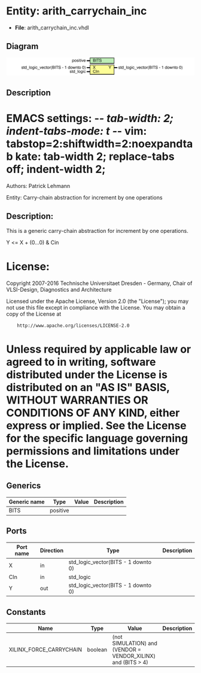 # Entity: arith_carrychain_inc

- **File**: arith_carrychain_inc.vhdl
## Diagram

![Diagram](arith_carrychain_inc.svg "Diagram")
## Description

 EMACS settings: -*-  tab-width: 2; indent-tabs-mode: t -*-
 vim: tabstop=2:shiftwidth=2:noexpandtab
 kate: tab-width 2; replace-tabs off; indent-width 2;
 =============================================================================
 Authors:					Patrick Lehmann

 Entity:					Carry-chain abstraction for increment by one operations

 Description:
 -------------------------------------
 This is a generic carry-chain abstraction for increment by one operations.

 Y <= X + (0...0) & Cin

 License:
 =============================================================================
 Copyright 2007-2016 Technische Universitaet Dresden - Germany,
										 Chair of VLSI-Design, Diagnostics and Architecture

 Licensed under the Apache License, Version 2.0 (the "License");
 you may not use this file except in compliance with the License.
 You may obtain a copy of the License at

		http://www.apache.org/licenses/LICENSE-2.0

 Unless required by applicable law or agreed to in writing, software
 distributed under the License is distributed on an "AS IS" BASIS,
 WITHOUT WARRANTIES OR CONDITIONS OF ANY KIND, either express or implied.
 See the License for the specific language governing permissions and
 limitations under the License.
 =============================================================================
## Generics

| Generic name | Type     | Value | Description |
| ------------ | -------- | ----- | ----------- |
| BITS         | positive |       |             |
## Ports

| Port name | Direction | Type                                | Description |
| --------- | --------- | ----------------------------------- | ----------- |
| X         | in        | std_logic_vector(BITS - 1 downto 0) |             |
| CIn       | in        | std_logic                           |             |
| Y         | out       | std_logic_vector(BITS - 1 downto 0) |             |
## Constants

| Name                    | Type    | Value                                                         | Description |
| ----------------------- | ------- | ------------------------------------------------------------- | ----------- |
| XILINX_FORCE_CARRYCHAIN | boolean |  (not SIMULATION) and (VENDOR = VENDOR_XILINX) and (BITS > 4) |             |
